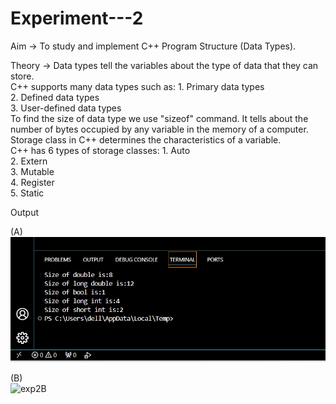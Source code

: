 # Experiment---2

Aim -> To study and implement C++ Program Structure (Data Types). <br> 

Theory -> Data types tell the variables about the type of data that they can store. <br> 
          C++ supports many data types such as: 1. Primary data types <br> 
                                                2. Defined data types<br> 
                                                3. User-defined data types <br> 
          To find the size of data type we use "sizeof" command. It tells about the number of bytes occupied by any variable in the memory of a computer. <br> 
          Storage class in C++ determines the characteristics of a variable. <br> 
          C++ has 6 types of storage classes: 1. Auto<br> 
                                              2. Extern<br> 
                                              3. Mutable<br> 
                                              4. Register<br> 
                                              5. Static<br> 

Output<br> 

(A) <br> 
![exp2A](https://github.com/Shloka-Patel/Experiment---2/blob/main/Output_2A.png) <br>

(B) <br> 
![exp2B]()

          
          
